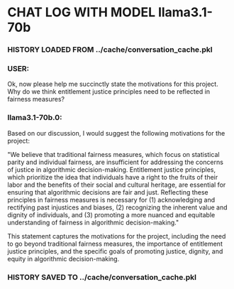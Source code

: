 # CHAT LOG WITH MODEL llama3.1-70b

### HISTORY LOADED FROM ../cache/conversation_cache.pkl
### USER:
Ok, now please help me succinctly state the motivations for this project. Why do we think entitlement justice principles need to be reflected in fairness measures?
### llama3.1-70b.0:
Based on our discussion, I would suggest the following motivations for the project:

"We believe that traditional fairness measures, which focus on statistical parity and individual fairness, are insufficient for addressing the concerns of justice in algorithmic decision-making. Entitlement justice principles, which prioritize the idea that individuals have a right to the fruits of their labor and the benefits of their social and cultural heritage, are essential for ensuring that algorithmic decisions are fair and just. Reflecting these principles in fairness measures is necessary for (1) acknowledging and rectifying past injustices and biases, (2) recognizing the inherent value and dignity of individuals, and (3) promoting a more nuanced and equitable understanding of fairness in algorithmic decision-making."

This statement captures the motivations for the project, including the need to go beyond traditional fairness measures, the importance of entitlement justice principles, and the specific goals of promoting justice, dignity, and equity in algorithmic decision-making.
### HISTORY SAVED TO ../cache/conversation_cache.pkl

